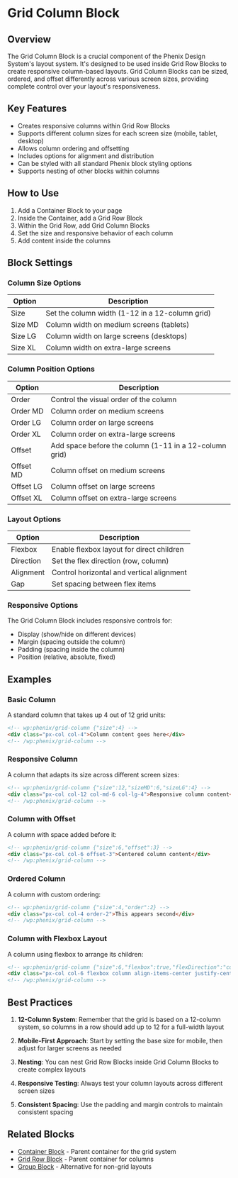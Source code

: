 # Grid Column Block

## Overview

The Grid Column Block is a crucial component of the Phenix Design System's layout system. It's designed to be used inside Grid Row Blocks to create responsive column-based layouts. Grid Column Blocks can be sized, ordered, and offset differently across various screen sizes, providing complete control over your layout's responsiveness.

<!-- Image placeholder for Grid Column Block -->

## Key Features

- Creates responsive columns within Grid Row Blocks
- Supports different column sizes for each screen size (mobile, tablet, desktop)
- Allows column ordering and offsetting
- Includes options for alignment and distribution
- Can be styled with all standard Phenix block styling options
- Supports nesting of other blocks within columns

## How to Use

1. Add a Container Block to your page
2. Inside the Container, add a Grid Row Block
3. Within the Grid Row, add Grid Column Blocks
4. Set the size and responsive behavior of each column
5. Add content inside the columns

## Block Settings

### Column Size Options

| Option | Description |
|--------|-------------|
| Size | Set the column width (1-12 in a 12-column grid) |
| Size MD | Column width on medium screens (tablets) |
| Size LG | Column width on large screens (desktops) |
| Size XL | Column width on extra-large screens |

### Column Position Options

| Option | Description |
|--------|-------------|
| Order | Control the visual order of the column |
| Order MD | Column order on medium screens |
| Order LG | Column order on large screens |
| Order XL | Column order on extra-large screens |
| Offset | Add space before the column (1-11 in a 12-column grid) |
| Offset MD | Column offset on medium screens |
| Offset LG | Column offset on large screens |
| Offset XL | Column offset on extra-large screens |

### Layout Options

| Option | Description |
|--------|-------------|
| Flexbox | Enable flexbox layout for direct children |
| Direction | Set the flex direction (row, column) |
| Alignment | Control horizontal and vertical alignment |
| Gap | Set spacing between flex items |

### Responsive Options

The Grid Column Block includes responsive controls for:

- Display (show/hide on different devices)
- Margin (spacing outside the column)
- Padding (spacing inside the column)
- Position (relative, absolute, fixed)

## Examples

### Basic Column

A standard column that takes up 4 out of 12 grid units:

```html
<!-- wp:phenix/grid-column {"size":4} -->
<div class="px-col col-4">Column content goes here</div>
<!-- /wp:phenix/grid-column -->
```

### Responsive Column

A column that adapts its size across different screen sizes:

```html
<!-- wp:phenix/grid-column {"size":12,"sizeMD":6,"sizeLG":4} -->
<div class="px-col col-12 col-md-6 col-lg-4">Responsive column content</div>
<!-- /wp:phenix/grid-column -->
```

### Column with Offset

A column with space added before it:

```html
<!-- wp:phenix/grid-column {"size":6,"offset":3} -->
<div class="px-col col-6 offset-3">Centered column content</div>
<!-- /wp:phenix/grid-column -->
```

### Ordered Column

A column with custom ordering:

```html
<!-- wp:phenix/grid-column {"size":4,"order":2} -->
<div class="px-col col-4 order-2">This appears second</div>
<!-- /wp:phenix/grid-column -->
```

### Column with Flexbox Layout

A column using flexbox to arrange its children:

```html
<!-- wp:phenix/grid-column {"size":6,"flexbox":true,"flexDirection":"column","alignItems":"center","justifyContent":"center"} -->
<div class="px-col col-6 flexbox column align-items-center justify-center">Centered flex content</div>
<!-- /wp:phenix/grid-column -->
```

## Best Practices

1. **12-Column System**: Remember that the grid is based on a 12-column system, so columns in a row should add up to 12 for a full-width layout

2. **Mobile-First Approach**: Start by setting the base size for mobile, then adjust for larger screens as needed

3. **Nesting**: You can nest Grid Row Blocks inside Grid Column Blocks to create complex layouts

4. **Responsive Testing**: Always test your column layouts across different screen sizes

5. **Consistent Spacing**: Use the padding and margin controls to maintain consistent spacing

## Related Blocks

- [Container Block](./container-block.md) - Parent container for the grid system
- [Grid Row Block](./grid-row-block.md) - Parent container for columns
- [Group Block](./group-block.md) - Alternative for non-grid layouts

